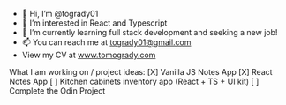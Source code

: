 - 👋 Hi, I’m @togrady01
- 👀 I’m interested in React and Typescript
- 🌱 I’m currently learning full stack development and seeking a new job!
- 📫 You can reach me at togrady01@gmail.com
- View my CV at www.tomogrady.com

What I am working on / project ideas:
[X] Vanilla JS Notes App
[X] React Notes App
[ ] Kitchen cabinets inventory app (React + TS + UI kit)
[ ] Complete the Odin Project
